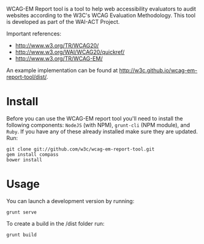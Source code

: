 WCAG-EM Report tool is a tool to help web accessibility evaluators to audit websites according to the W3C's WCAG Evaluation Methodology. This tool is developed as part of the WAI-ACT Project.

Important references:

- <http://www.w3.org/TR/WCAG20/>
- <http://www.w3.org/WAI/WCAG20/quickref/>
- <http://www.w3.org/TR/WCAG-EM/>

An example implementation can be found at <http://w3c.github.io/wcag-em-report-tool/dist/>.

# Install

Before you can use the WCAG-EM report tool you'll need to install the following components: `NodeJS` (with NPM), `grunt-cli` (NPM module), and `Ruby`. If you have any of these already installed make sure they are updated.
Run:

    git clone git://github.com/w3c/wcag-em-report-tool.git
    gem install compass
    bower install

# Usage
You can launch a development version by running:

    grunt serve
    
To create a build in the /dist folder run:

    grunt build